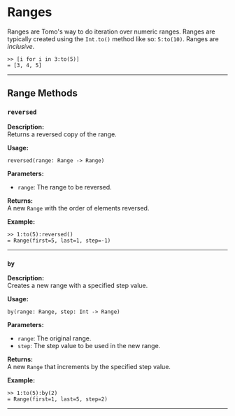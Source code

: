 # Ranges

Ranges are Tomo's way to do iteration over numeric ranges. Ranges are typically
created using the `Int.to()` method like so: `5:to(10)`. Ranges are
*inclusive*.

```tomo
>> [i for i in 3:to(5)]
= [3, 4, 5]
```

---

## Range Methods

### `reversed`

**Description:**  
Returns a reversed copy of the range.

**Usage:**  
```tomo
reversed(range: Range -> Range)
```

**Parameters:**

- `range`: The range to be reversed.

**Returns:**  
A new `Range` with the order of elements reversed.

**Example:**  
```tomo
>> 1:to(5):reversed()
= Range(first=5, last=1, step=-1)
```

---

### `by`

**Description:**  
Creates a new range with a specified step value.

**Usage:**  
```tomo
by(range: Range, step: Int -> Range)
```

**Parameters:**

- `range`: The original range.
- `step`: The step value to be used in the new range.

**Returns:**  
A new `Range` that increments by the specified step value.

**Example:**  
```tomo
>> 1:to(5):by(2)
= Range(first=1, last=5, step=2)
```

---
